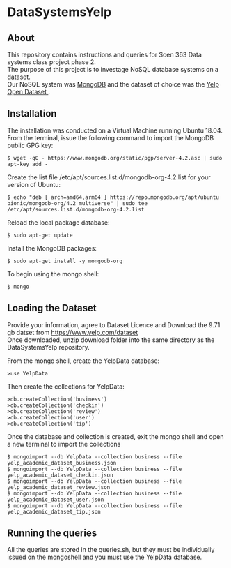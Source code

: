 # DataSystemsYelp

## About
This repository contains instructions and queries for Soen 363 Data systems class project phase 2.</br> 
The purpose of this project is to investage NoSQL database systems on a dataset. </br>
Our NoSQL system was <a href="https://www.mongodb.com/"> MongoDB</a> and the dataset of choice was the <a href="https://www.yelp.com/dataset"> Yelp Open Dataset </a>.</br>

## Installation
The installation was conducted on a Virtual Machine running Ubuntu 18.04. </br>
From the terminal, issue the following command to import the MongoDB public GPG key:</br>
```
$ wget -qO - https://www.mongodb.org/static/pgp/server-4.2.asc | sudo apt-key add -
```

Create the list file /etc/apt/sources.list.d/mongodb-org-4.2.list for your version of Ubuntu:
```
$ echo "deb [ arch=amd64,arm64 ] https://repo.mongodb.org/apt/ubuntu bionic/mongodb-org/4.2 multiverse" | sudo tee /etc/apt/sources.list.d/mongodb-org-4.2.list
```


Reload the local package database:
```
$ sudo apt-get update
```

Install the MongoDB packages:
```
$ sudo apt-get install -y mongodb-org
```

To begin using the mongo shell:
```
$ mongo
```


## Loading the Dataset
Provide your information, agree to Dataset Licence and Download the 9.71 gb datset from https://www.yelp.com/dataset </br>
Once downloaded, unzip download folder into the same directory as the DataSystemsYelp repository. </br>

From the mongo shell, create the YelpData database:

```
>use YelpData
```

Then create the collections for YelpData:

```
>db.createCollection('business')
>db.createCollection('checkin')
>db.createCollection('review')
>db.createCollection('user')
>db.createCollection('tip')
```



Once the database and collection is created, exit the mongo shell and open a new terminal to import the collections
```
$ mongoimport --db YelpData --collection business --file yelp_academic_dataset_business.json
$ mongoimport --db YelpData --collection business --file yelp_academic_dataset_checkin.json
$ mongoimport --db YelpData --collection business --file yelp_academic_dataset_review.json
$ mongoimport --db YelpData --collection business --file yelp_academic_dataset_user.json
$ mongoimport --db YelpData --collection business --file yelp_academic_dataset_tip.json

```


## Running the queries
All the queries are stored in the queries.sh, but they must be individually issued on the mongoshell and you must use the YelpData database.</br>
